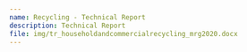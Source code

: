 ```yaml
---
name: Recycling - Technical Report
description: Technical Report
file: img/tr_householdandcommercialrecycling_mrg2020.docx
---
```

